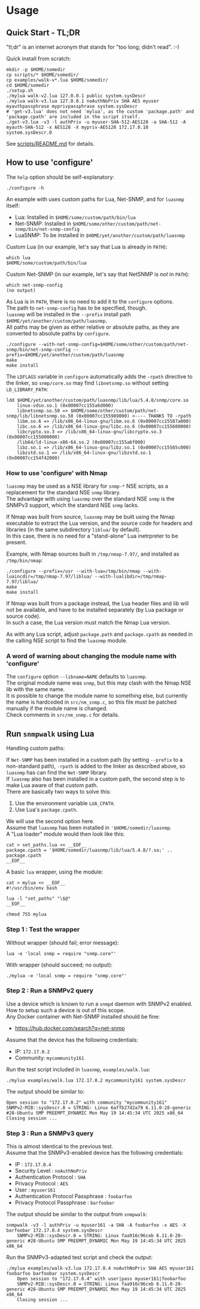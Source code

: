 # Usage

## Quick Start - TL;DR

"tl;dr" is an internet acronym that stands for "too long; didn't read". :-)

Quick install from scratch:

    mkdir -p $HOME/somedir
    cp scripts/* $HOME/somedir/
    cp examples/walk-v*.lua $HOME/somedir/
    cd $HOME/somedir
    ./setup.sh
    ./mylua walk-v2.lua 127.0.0.1 public system.sysDescr
    ./mylua walk-v3.lua 127.0.0.1 noAuthNoPriv SHA AES myuser myauthpassphrase myprivpassphrase system.sysDescr
    # 'get-v3.lua' does not need 'mylua', as the custom 'package.path' and 'package.cpath' are included in the script itself. 
    ./get-v3.lua -v3 -l authPriv -u myuser-SHA-512-AES128 -a SHA-512 -A myauth-SHA-512 -x AES128 -X mypriv-AES128 172.17.0.10 system.sysDescr.0

See [scripts/README.md](scripts/README.md) for details.

## How to use 'configure'

The `help` option should be self-explanatory:

    ./configure -h

An example with uses custom paths for Lua, Net-SNMP, and for `luasnmp` itself:

- Lua: Installed in `$HOME/some/custom/path/bin/lua`
- Net-SNMP: Installed in `$HOME/some/other/custom/path/net-snmp/bin/net-snmp-config`
- LuaSNMP: To be installed in `$HOME/yet/another/custom/path/luasnmp`

Custom Lua (in our example, let's say that Lua is already in `PATH`):

    which lua
    $HOME/some/custom/path/bin/lua

Custom Net-SNMP (in our example, let's say that NetSNMP is *not* in `PATH`):

    which net-snmp-config
    (no output)

As Lua is in `PATH`, there is no need to add it to the `configure` options.  
The path to `net-snmp-config` has to be specified, though.  
`luasnmp` will be installed in the `--prefix` install path `$HOME/yet/another/custom/path/luasnmp`.  
All paths may be given as either relative or absolute paths, as they are converted to absolute paths by `configure`.

    ./configure --with-net-snmp-config=$HOME/some/other/custom/path/net-snmp/bin/net-snmp-config --prefix=$HOME/yet/another/custom/path/luasnmp
    make
    make install

The `LDFLAGS` variable in `configure` automatically adds the `-rpath` directive to the linker, so `snmp/core.so` may find `libnetsnmp.so` without setting `LD_LIBRARY_PATH`: 

    ldd $HOME/yet/another/custom/path/luasnmp/lib/lua/5.4.8/snmp/core.so 
        linux-vdso.so.1 (0x00007cc155a6d000)
        libnetsnmp.so.50 => $HOME/some/other/custom/path/net-snmp/lib/libnetsnmp.so.50 (0x00007cc155989000) <---- THANKS TO -rpath
        libm.so.6 => /lib/x86_64-linux-gnu/libm.so.6 (0x00007cc15587a000)
        libc.so.6 => /lib/x86_64-linux-gnu/libc.so.6 (0x00007cc155600000)
        libcrypto.so.3 => /lib/x86_64-linux-gnu/libcrypto.so.3 (0x00007cc155000000)
        /lib64/ld-linux-x86-64.so.2 (0x00007cc155a6f000)
        libz.so.1 => /lib/x86_64-linux-gnu/libz.so.1 (0x00007cc15585c000)
        libzstd.so.1 => /lib/x86_64-linux-gnu/libzstd.so.1 (0x00007cc154f42000)

### How to use 'configure' with Nmap

`luasnmp` may be used as a NSE library for `snmp-*` NSE scripts, as a replacement for the standard NSE `snmp` library.  
The advantage with using `luasnmp` over the standard NSE `snmp` is the SNMPv3 support, which the standard NSE `snmp` lacks.

If Nmap was built from source, `luasnmp` may be built using the Nmap executable to extract the Lua version, and the source code for headers and libraries (in the same subdirectory `liblua/` by default).  
In this case, there is no need for a "stand-alone" Lua inetrpreter to be present.

Example, with Nmap sources built in `/tmp/nmap-7.97/`, and installed as `/tmp/bin/nmap`:

    ./configure --prefix=/usr --with-lua=/tmp/bin/nmap --with-luaincdir=/tmp/nmap-7.97/liblua/ --with-lualibdir=/tmp/nmap-7.97/liblua/
    make
    make install

If Nmap was built from a package instead, the Lua header files and lib will not be available, and have to be installed separately (by Lua package or source code).  
In such a case, the Lua version must match the Nmap Lua version.

As with any Lua script, adjust `package.path` and `package.cpath` as needed in the calling NSE script to find the `luasnmp` module.

### A word of warning about changing the module name with 'configure'

The `configure` option `--libname=NAME` defaults to `luasnmp`.  
The original module name was `snmp`, but this may clash with the Nmap NSE lib with the same name.   
It is possible to change the module name to something else, but currently the name is hardcoded in `src/nm_snmp.c`, so this file must be patched manually if the module name is changed.  
Check comments in `src/nm_snmp.c` for details.

## Run `snmpwalk` using Lua

Handling custom paths:

If `Net-SNMP` has been installed in a custom path (by setting `--prefix` to a non-standard path), `-rpath` is added to the linker as described above, so `luasnmp` has can find the `Net-SNMP` library.  
If `luasnmp` also has been installed in a custom path, the second step is to make Lua aware of that custom path.  
There are basically two ways to solve this:

1. Use the environment variable `LUA_CPATH`.
2. Use Lua's `package.cpath`.

We will use the second option here.  
Assume that `luasnmp` has been installed in `'$HOME/somedir/luasnmp`.  
A "Lua loader" module would then look like this:

    cat > set_paths.lua << __EOF__
    package.cpath = '$HOME/somedir/luasnmp/lib/lua/5.4.8/?.so;' .. package.cpath
    __EOF__

A basic `lua` wrapper, using the module:

    cat > mylua << __EOF__
    #!/usr/bin/env bash

    lua -l "set_paths" "\$@"
    __EOF__

    chmod 755 mylua

### Step 1 : Test the wrapper 

Without wrapper (should fail; error message):

    lua -e 'local snmp = require "snmp.core"'

With wrapper (should succeed; no output):

    ./mylua -e 'local snmp = require "snmp.core"'


### Step 2 : Run a SNMPv2 query

Use a device which is known to run a `snmpd` daemon with SNMPv2 enabled.  
How to setup such a device is out of this scope.  
Any Docker container with Net-SNMP installed should be fine:

- <https://hub.docker.com/search?q=net-snmp>

Assume that the device has the following credentials:

- IP: `172.17.0.2`
- Community: `mycommunity161`

Run the test script included in `luasnmp`, `examples/walk.lua`:

    ./mylua examples/walk.lua 172.17.0.2 mycommunity161 system.sysDescr

The output should be similar to:

    Open session to "172.17.0.2" with community "mycommunity161"
    SNMPv2-MIB::sysDescr.0 = STRING: Linux 6affb27d2a79 6.11.0-28-generic #28-Ubuntu SMP PREEMPT_DYNAMIC Mon May 19 14:45:34 UTC 2025 x86_64
    Closing session ...

### Step 3 : Run a SNMPv3 query

This is almost identical to the previous test.  
Assume that the SNMPv3-enabled device has the following credentials:

- IP                                 : `172.17.0.4`
- Security Level                     : `noAuthNoPriv`
- Authentication Protocol            : `SHA`
- Privacy Protocol                   : `AES`
- User                               : `myuser161`
- Authentication Protocol Passphrase : `foobarfoo`
- Privacy Protocol Passphrase        : `barfoobar`

The output should be similar to the output from `snmpwalk`:

    snmpwalk -v3 -l authPriv -u myuser161 -a SHA -A foobarfoo -x AES -X barfoobar 172.17.0.4 system.sysDescr
        SNMPv2-MIB::sysDescr.0 = STRING: Linux faa916c96ceb 6.11.0-28-generic #28-Ubuntu SMP PREEMPT_DYNAMIC Mon May 19 14:45:34 UTC 2025 x86_64

Run the SNMPv3-adapted test script and check the output:

    ./mylua examples/walk-v3.lua 172.17.0.4 noAuthNoPriv SHA AES myuser161 foobarfoo barfoobar system.sysDescr
        Open session to "172.17.0.4" with user|pass myuser161|foobarfoo
        SNMPv2-MIB::sysDescr.0 = STRING: Linux faa916c96ceb 6.11.0-28-generic #28-Ubuntu SMP PREEMPT_DYNAMIC Mon May 19 14:45:34 UTC 2025 x86_64
        Closing session ...


